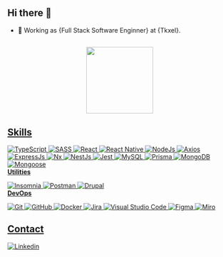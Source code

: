 ##  Hi there 👋

- 💼 Working as {Full Stack Software Enginner} at {Tkxel}.

##

<div align="center">
  <a href="https://github.com/HusnainGohar">
 
  <img height="150em" src="https://github-readme-stats.vercel.app/api/top-langs/?username=HusnainGohar&layout=compact&langs_count=7&theme=dracula"/>
</div>

## Skills
![TypeScript](https://img.shields.io/badge/-Typescript-333333?style=flat&logo=typescript)
![SASS](https://img.shields.io/badge/-SASS-333333?style=flat&logo=SASS&logoColor=1572B6)
![React](https://img.shields.io/badge/-React-333333?style=flat&logo=react)
![React Native](https://img.shields.io/badge/-React%20Native-333333?style=flat&logo=expo)
![NodeJs](https://img.shields.io/badge/-Node%20JS-333333?style=flat&logo=nodedotjs)
![Axios](https://img.shields.io/badge/-Axios-333333?style=flat&logo=axios)
![ExpressJs](https://img.shields.io/badge/-Express%20JS-333333?style=flat&logo=express)
![Nx](https://img.shields.io/badge/-NX-333333?style=flat&logo=nx)
![NestJs](https://img.shields.io/badge/-Nest%20JS-333333?style=flat&logo=nest)
![Jest](https://img.shields.io/badge/-Jest-333333?style=flat&logo=jest)
![MySQL](https://img.shields.io/badge/-MySQL-333333?style=flat&logo=mysql)
![Prisma](https://img.shields.io/badge/-Prisma-333333?style=flat&logo=prisma)
![MongoDB](https://img.shields.io/badge/-Mongo%20DB-333333?style=flat&logo=mongodb)
![Mongoose](https://img.shields.io/badge/-Mongoose-333333?style=flat&logo=mongoose)
<br/>
**Utilities**

![Insomnia](https://img.shields.io/badge/-Insomnia-333333?style=flat&logo=insomnia)
![Postman](https://img.shields.io/badge/-Postman-333333?style=flat&logo=postman)
![Drupal](https://img.shields.io/badge/-Drupal-333333?style=flat&logo=drupal)
<br/>
**DevOps**

![Git](https://img.shields.io/badge/-Git-333333?style=flat&logo=git)
![GitHub](https://img.shields.io/badge/-GitHub-333333?style=flat&logo=github)
![Docker](https://img.shields.io/badge/-Docker-333333?style=flat&logo=docker)
![Jira](https://img.shields.io/badge/-Jira-333333?style=flat&logo=jira)
![Visual Studio Code](https://img.shields.io/badge/-Visual%20Studio%20Code-333333?style=flat&logo=visual-studio-code&logoColor=007ACC)
![Figma](https://img.shields.io/badge/-Figma-333333?style=flat&logo=figma&logoColor=007ACC)
![Miro](https://img.shields.io/badge/-Miro-333333?style=flat&logo=miro)
<br/>

## Contact
  
[![Linkedin](https://img.shields.io/badge/-blue?style=flat-square&logo=Linkedin&logoColor=white&link=https://www.linkedin.com/in/husnain-gohar-butt/)](https://www.linkedin.com/in/husnain-gohar-butt/)


